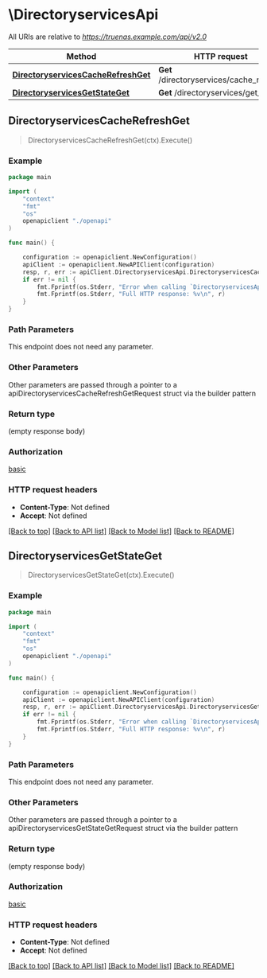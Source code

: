 # \DirectoryservicesApi

All URIs are relative to *https://truenas.example.com/api/v2.0*

Method | HTTP request | Description
------------- | ------------- | -------------
[**DirectoryservicesCacheRefreshGet**](DirectoryservicesApi.md#DirectoryservicesCacheRefreshGet) | **Get** /directoryservices/cache_refresh | 
[**DirectoryservicesGetStateGet**](DirectoryservicesApi.md#DirectoryservicesGetStateGet) | **Get** /directoryservices/get_state | 



## DirectoryservicesCacheRefreshGet

> DirectoryservicesCacheRefreshGet(ctx).Execute()





### Example

```go
package main

import (
    "context"
    "fmt"
    "os"
    openapiclient "./openapi"
)

func main() {

    configuration := openapiclient.NewConfiguration()
    apiClient := openapiclient.NewAPIClient(configuration)
    resp, r, err := apiClient.DirectoryservicesApi.DirectoryservicesCacheRefreshGet(context.Background()).Execute()
    if err != nil {
        fmt.Fprintf(os.Stderr, "Error when calling `DirectoryservicesApi.DirectoryservicesCacheRefreshGet``: %v\n", err)
        fmt.Fprintf(os.Stderr, "Full HTTP response: %v\n", r)
    }
}
```

### Path Parameters

This endpoint does not need any parameter.

### Other Parameters

Other parameters are passed through a pointer to a apiDirectoryservicesCacheRefreshGetRequest struct via the builder pattern


### Return type

 (empty response body)

### Authorization

[basic](../README.md#basic)

### HTTP request headers

- **Content-Type**: Not defined
- **Accept**: Not defined

[[Back to top]](#) [[Back to API list]](../README.md#documentation-for-api-endpoints)
[[Back to Model list]](../README.md#documentation-for-models)
[[Back to README]](../README.md)


## DirectoryservicesGetStateGet

> DirectoryservicesGetStateGet(ctx).Execute()





### Example

```go
package main

import (
    "context"
    "fmt"
    "os"
    openapiclient "./openapi"
)

func main() {

    configuration := openapiclient.NewConfiguration()
    apiClient := openapiclient.NewAPIClient(configuration)
    resp, r, err := apiClient.DirectoryservicesApi.DirectoryservicesGetStateGet(context.Background()).Execute()
    if err != nil {
        fmt.Fprintf(os.Stderr, "Error when calling `DirectoryservicesApi.DirectoryservicesGetStateGet``: %v\n", err)
        fmt.Fprintf(os.Stderr, "Full HTTP response: %v\n", r)
    }
}
```

### Path Parameters

This endpoint does not need any parameter.

### Other Parameters

Other parameters are passed through a pointer to a apiDirectoryservicesGetStateGetRequest struct via the builder pattern


### Return type

 (empty response body)

### Authorization

[basic](../README.md#basic)

### HTTP request headers

- **Content-Type**: Not defined
- **Accept**: Not defined

[[Back to top]](#) [[Back to API list]](../README.md#documentation-for-api-endpoints)
[[Back to Model list]](../README.md#documentation-for-models)
[[Back to README]](../README.md)

